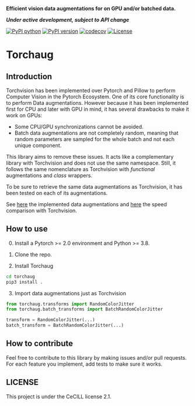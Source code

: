 **Efficient vision data augmentations for on GPU and/or batched data.**

***Under active development, subject to API change***

[![PyPI python](https://img.shields.io/pypi/pyversions/torchaug)](https://pypi.org/project/torchaug)
[![PyPI version](https://badge.fury.io/py/torchaug.svg)](https://pypi.org/project/torchaug)
[![codecov](https://codecov.io/gh/juliendenize/torchaug/branch/main/graph/badge.svg?token=CA266XDW8D)](https://codecov.io/gh/juliendenize/torchaug)
[![License](https://img.shields.io/badge/license-CeCILL--C-green.svg)](LICENSE)

# Torchaug

## Introduction

Torchvision has been implemented over Pytorch and Pillow to perform Computer Vision in the Pytorch Ecosystem. One of its core functionality is to perform Data augmentations. However because it has been implemented first for CPU and later with GPU in mind, it has several drawbacks to make it work on GPUs:

- Some CPU/GPU synchronizations cannot be avoided.
- Batch data augmentations are not completely random, meaning that random parameters are sampled for the whole batch and not each unique component.

This library aims to remove these issues. It acts like a complementary library with Torchvision and does not use the same namespace. Still, it follows the same nomenclature as Torchvision with *functional* augmentations and *class* wrappers.

To be sure to retrieve the same data augmentations as Torchvision, it has been tested on each of its augmentations.

See [here](augmentations.md) the implemented data augmentations and [here](speed_comparison.md) the speed comparison with Torchvision.

## How to use

0. Install a Pytorch >= 2.0 environment and Python >= 3.8.

1. Clone the repo.

2. Install Torchaug

```bash
cd torchaug
pip3 install .
```

3. Import data augmentations just as Torchvision

```python
from torchaug.transforms import RandomColorJitter
from torchaug.batch_transforms import BatchRandomColorJitter

transform = RandomColorJitter(...)
batch_transform = BatchRandomColorJitter(...)
```

## How to contribute

Feel free to contribute to this library by making issues and/or pull requests. For each feature you implement, add tests to make sure it works.

## LICENSE

This project is under the CeCILL license 2.1.
